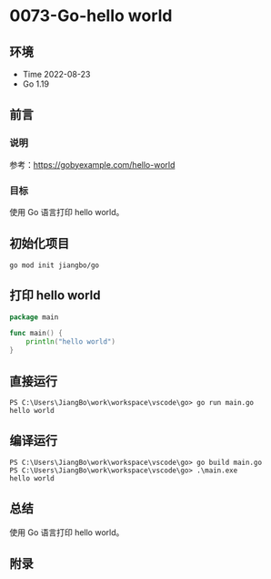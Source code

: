 # 0073-Go-hello world

## 环境

- Time 2022-08-23
- Go 1.19

## 前言

### 说明

参考：<https://gobyexample.com/hello-world>

### 目标

使用 Go 语言打印 hello world。

## 初始化项目

`go mod init jiangbo/go`

## 打印 hello world

```go
package main

func main() {
    println("hello world")
}
```

## 直接运行

```text
PS C:\Users\JiangBo\work\workspace\vscode\go> go run main.go
hello world
```

## 编译运行

```text
PS C:\Users\JiangBo\work\workspace\vscode\go> go build main.go
PS C:\Users\JiangBo\work\workspace\vscode\go> .\main.exe
hello world
```

## 总结

使用 Go 语言打印 hello world。

## 附录
